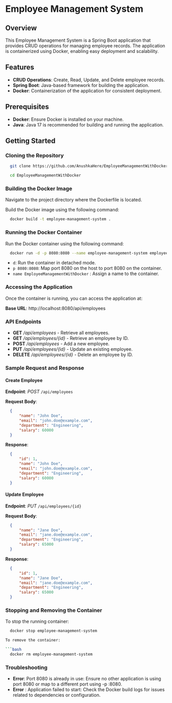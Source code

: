 # Employee Management System

## Overview

This Employee Management System is a Spring Boot application that provides CRUD operations for managing employee records. The application is containerized using Docker, enabling easy deployment and scalability.

## Features

- **CRUD Operations**: Create, Read, Update, and Delete employee records.
- **Spring Boot**: Java-based framework for building the application.
- **Docker**: Containerization of the application for consistent deployment.

## Prerequisites

- **Docker**: Ensure Docker is installed on your machine.
- **Java**: Java 17 is recommended for building and running the application.

## Getting Started

### Cloning the Repository

```bash
  git clone https://github.com/AnushkaHere/EmployeeManagementWithDocker.git
```
```bash
  cd EmployeeManagementWithDocker
```
### Building the Docker Image
Navigate to the project directory where the Dockerfile is located.

Build the Docker image using the following command:

```bash
  docker build -t employee-management-system .
```

### Running the Docker Container
Run the Docker container using the following command:

```bash
  docker run -d -p 8080:8080 --name employee-management-system employee-management-system
```
- `d`: Run the container in detached mode.
- `p 8080:8080`: Map port 8080 on the host to port 8080 on the container.
- `name EmployeeManagementWithDocker` : Assign a name to the container.

### Accessing the Application
Once the container is running, you can access the application at:

**Base URL**: http://localhost:8080/api/employees

### API Endpoints
- **GET** */api/employees* - Retrieve all employees.
- **GET** */api/employees/{id}* - Retrieve an employee by ID.
- **POST** */api/employees* - Add a new employee.
- **PUT** */api/employees/{id}* - Update an existing employee.
- **DELETE** */api/employees/{id}* - Delete an employee by ID.

### Sample Request and Response

#### Create Employee
**Endpoint**: *POST* `/api/employees`

**Request Body**:

```json
  {
      "name": "John Doe",
      "email": "john.doe@example.com",
      "department": "Engineering",
      "salary": 60000
  }
```
**Response**:

```json
  {
      "id": 1,
      "name": "John Doe",
      "email": "john.doe@example.com",
      "department": "Engineering",
      "salary": 60000
  }
```

#### Update Employee
**Endpoint**: *PUT* `/api/employees/{id}`

**Request Body**:

```json
  {
      "name": "Jane Doe",
      "email": "jane.doe@example.com",
      "department": "Engineering",
      "salary": 65000
  }
```
**Response**:

```json
  {
      "id": 1,
      "name": "Jane Doe",
      "email": "jane.doe@example.com",
      "department": "Engineering",
      "salary": 65000
  }
```

### Stopping and Removing the Container
To stop the running container:

```bash
  docker stop employee-management-system

To remove the container:

```bash
  docker rm employee-management-system
```

### Troubleshooting
- **Error**: Port 8080 is already in use: Ensure no other application is using port 8080 or map to a different port using -p <host-port>:8080.
- **Error** : Application failed to start: Check the Docker build logs for issues related to dependencies or configuration.
